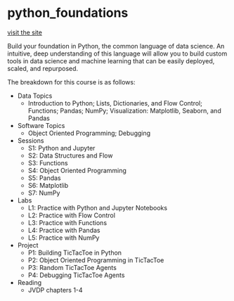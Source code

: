 # python_foundations

[visit the site](https://wesleybeckner.github.io/python_foundations/)

Build your foundation in Python, the common language of data science. An intuitive, deep understanding of this language will allow you to build custom tools in data science and machine learning that can be easily deployed, scaled, and repurposed.

The breakdown for this course is as follows:

*	Data Topics
    * Introduction to Python; Lists, Dictionaries, and Flow Control; Functions; Pandas; NumPy; Visualization: Matplotlib, Seaborn, and Pandas
*	Software Topics
    *	Object Oriented Programming; Debugging
*	Sessions
    * S1: Python and Jupyter
    * S2: Data Structures and Flow
    * S3: Functions 
    * S4: Object Oriented Programming
    * S5: Pandas
    * S6: Matplotlib
    * S7: NumPy
*	Labs
    * L1: Practice with Python and Jupyter Notebooks
    * L2: Practice with Flow Control
    * L3: Practice with Functions
    * L4: Practice with Pandas
    * L5: Practice with NumPy
*	Project
    * P1: Building TicTacToe in Python
    * P2: Object Oriented Programming in TicTacToe
    * P3: Random TicTacToe Agents
    * P4: Debugging TicTacToe Agents
*	Reading
    * JVDP chapters 1-4